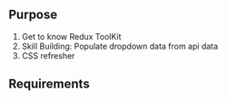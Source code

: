## Purpose
1. Get to know Redux ToolKit
2. Skill Building: Populate dropdown data from api data
3. CSS refresher

## Requirements


